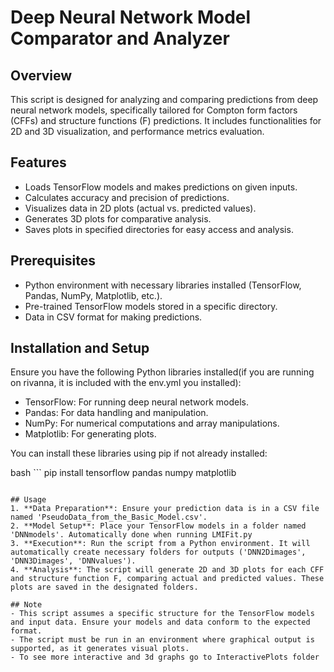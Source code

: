 # Deep Neural Network Model Comparator and Analyzer

## Overview
This script is designed for analyzing and comparing predictions from deep neural network models, specifically tailored for Compton form factors (CFFs) and structure functions (F) predictions. It includes functionalities for 2D and 3D visualization, and performance metrics evaluation.

## Features
- Loads TensorFlow models and makes predictions on given inputs.
- Calculates accuracy and precision of predictions.
- Visualizes data in 2D plots (actual vs. predicted values).
- Generates 3D plots for comparative analysis.
- Saves plots in specified directories for easy access and analysis.

## Prerequisites
- Python environment with necessary libraries installed (TensorFlow, Pandas, NumPy, Matplotlib, etc.).
- Pre-trained TensorFlow models stored in a specific directory.
- Data in CSV format for making predictions.

## Installation and Setup
Ensure you have the following Python libraries installed(if you are running on rivanna, it is included with the env.yml you installed):
- TensorFlow: For running deep neural network models.
- Pandas: For data handling and manipulation.
- NumPy: For numerical computations and array manipulations.
- Matplotlib: For generating plots.

You can install these libraries using pip if not already installed:

bash ```
pip install tensorflow pandas numpy matplotlib
```

## Usage
1. **Data Preparation**: Ensure your prediction data is in a CSV file named 'PseudoData_from_the_Basic_Model.csv'.
2. **Model Setup**: Place your TensorFlow models in a folder named 'DNNmodels'. Automatically done when running LMIFit.py
3. **Execution**: Run the script from a Python environment. It will automatically create necessary folders for outputs ('DNN2Dimages', 'DNN3Dimages', 'DNNvalues').
4. **Analysis**: The script will generate 2D and 3D plots for each CFF and structure function F, comparing actual and predicted values. These plots are saved in the designated folders.

## Note
- This script assumes a specific structure for the TensorFlow models and input data. Ensure your models and data conform to the expected format.
- The script must be run in an environment where graphical output is supported, as it generates visual plots.
- To see more interactive and 3d graphs go to InteractivePlots folder

